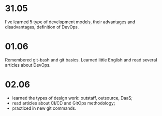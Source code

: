 # 31.05

I've learned 5 type of development models, their advantages and disadvantages, definition of DevOps.

# 01.06

Remembered git-bash and git basics. Learned little English and read several articles about DevOps.

# 02.06

+ learned the types of design work: outstaff, outsource, DaaS;
+ read articles about CI/CD and GitOps methodology;
+ practiced in new git commands.
